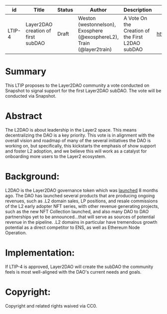 | id | Title | Status | Author | Description | Discussions to | Created |
| ----------- | ----------- | ----------- | ----------- | ----------- | ----------- | ----------- |
| LTIP-4 | Layer2DAO creation of first subDAO | Draft | Weston (westonnelson), Exosphere (@exosphereL2), Train (@layer2train) |  A Vote On the Creation of the First L2DAO subDAO | https://discord.com/channels/929863680278016080/1016065573416861847 | 09.04.22

# Summary

This LTIP proposes to the Layer2DAO community a vote conducted on Snapshot to signal support for the first Layer2DAO subDAO. The vote will be conducted via Snapshot.

# Abstract

The L2DAO is about leadership in the Layer2 space. This means decentralizing the DAO is a key priority. This vote is in alignment with the overall vision and roadmap of many of the several initiatives the DAO is working on, but specifically, this kickstarts the emphasis of show support and foster L2 adoption, and we believe this will work as a catalyst for onboarding more users to the Layer2 ecosystem.

# Background:

L2DAO is the Layer2DAO governance token which was [launched](https://docs.layer2dao.org/airdrop) 8 months ago. The DAO has launched several products that are producing ongoing revenues, such as .L2 domain sales, LP positions, and resale commissions of the L2 early adopter NFT series, with other revenue generating projects, such as the new NFT Collection launched, and also many DAO to DAO partnerships yet to be announced...that will serve as sources of potential revenue in the pipeline. .L2 domains in particular have tremendous growth potential as a direct competitor to ENS, as well as Ethereum Node Operation. 

# Implementation:

If LTIP-4 is approved, Layer2DAO will create the subDAO the community feels is most well-aligned with the DAO's current needs and goals.

# Copyright:

Copyright and related rights waived via CC0.
